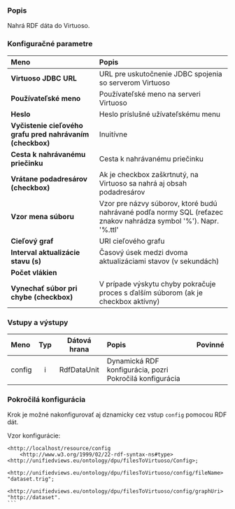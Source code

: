 ### Popis

Nahrá RDF dáta do Virtuoso.

### Konfiguračné parametre

| Meno | Popis |
|:----|:----|
|**Virtuoso JDBC URL** | URL pre uskutočnenie JDBC spojenia so serverom Virtuoso |
|**Používateľské meno** | Používateľské meno na serveri Virtuoso |
|**Heslo** | Heslo príslušné užívateľskému menu |
|**Vyčistenie cieľového grafu pred nahrávaním (checkbox)** | Inuitívne|
|**Cesta k nahrávanému priečinku** | Cesta k nahrávanému priečinku |
|**Vrátane podadresárov (checkbox)** | Ak je checkbox zaškrtnutý, na Virtuoso sa nahrá aj obsah podadresárov |
|**Vzor mena súboru** | Vzor pre názvy súborov, ktoré budú nahrávané podľa normy SQL (reťazec znakov nahrádza symbol '%'). Napr. '%.ttl' |
|**Cieľový graf** | URI cieľového grafu |
|**Interval aktualizácie stavu (s)** | Časový úsek medzi dvoma aktualizáciami stavov (v sekundách) |
|**Počet vlákien** | |
|**Vynechať súbor pri chybe (checkbox)** | V prípade výskytu chyby pokračuje proces s ďalším súborom (ak je checkbox aktívny) |

### Vstupy a výstupy

|Meno |Typ | Dátová hrana | Popis | Povinné |
|:--------|:------:|:------:|:-------------|:---------------------:|
|config |i| RdfDataUnit | Dynamická RDF konfigurácia, pozri Pokročilá konfigurácia | |

### Pokročilá konfigurácia

Krok je možné nakonfigurovať aj dznamicky cez vstup `config` pomocou RDF dát.

Vzor konfigurácie:

````turtle
<http://localhost/resource/config	
    <http://www.w3.org/1999/02/22-rdf-syntax-ns#type> <http://unifiedviews.eu/ontology/dpu/filesToVirtuoso/Config>;
    <http://unifiedviews.eu/ontology/dpu/filesToVirtuoso/config/fileName> "dataset.trig";
    <http://unifiedviews.eu/ontology/dpu/filesToVirtuoso/config/graphUri> "http://dataset".
```
